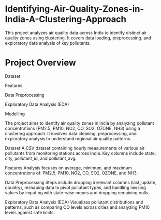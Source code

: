 # Identifying-Air-Quality-Zones-in-India-A-Clustering-Approach
This project analyzes air quality data across India to identify distinct air quality zones using clustering. It covers data loading, preprocessing, and exploratory data analysis of key pollutants.

# Project Overview

Dataset

Features

Data Preprocessing

Exploratory Data Analysis (EDA)

Modelling

The project aims to identify air quality zones in India by analyzing pollutant concentrations (PM2.5, PM10, NO2, CO, SO2, OZONE, NH3) using a clustering approach. It involves data cleaning, preprocessing, and exploratory analysis to understand regional air quality patterns.

Dataset
A CSV dataset containing hourly measurements of various air pollutants from monitoring stations across India. Key columns include state, city, pollutant_id, and pollutant_avg.

Features
Analysis focuses on average, minimum, and maximum concentrations of: PM2.5, PM10, NO2, CO, SO2, OZONE, and NH3.

Data Preprocessing
Steps include dropping irrelevant columns (last_update, country), reshaping data to pivot pollutant types, and handling missing values by imputing with state-wise means and dropping remaining nulls.

Exploratory Data Analysis (EDA)
Visualizes pollutant distributions and patterns, such as comparing CO levels across cities and analyzing PM10 levels against safe limits.

